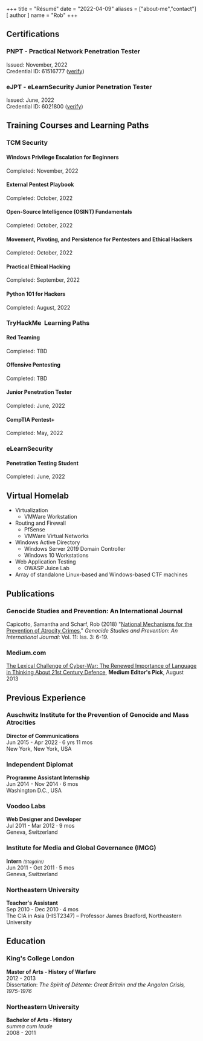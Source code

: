+++
title = "Résumé"
date = "2022-04-09"
aliases = ["about-me","contact"]
[ author ]
  name = "Rob"
+++

## Certifications
### PNPT - Practical Network Penetration Tester
Issued: November, 2022<br/>
Credential ID: 61516777 ([verify](https://www.credential.net/85c04676-97e9-4abf-95f8-4e5445886c9e#gs.i2p4xk))

### eJPT - eLearnSecurity Junior Penetration Tester
Issued: June, 2022<br/>
Credential ID: 6021800 ([verify](https://www.elearnsecurity.com/certification/verify?c=c39650b8-befc-4d54-a493-d5c98fad57b4))

## Training Courses and Learning Paths
### TCM Security
#### Windows Privilege Escalation for Beginners
Completed: November, 2022
#### External Pentest Playbook
Completed: October, 2022
#### Open-Source Intelligence (OSINT) Fundamentals
Completed: October, 2022
#### Movement, Pivoting, and Persistence for Pentesters and Ethical Hackers
Completed: October, 2022
#### Practical Ethical Hacking
Completed: September, 2022
#### Python 101 for Hackers
Completed: August, 2022

### TryHackMe <span class="small-grey">&nbsp;Learning Paths</span>
#### Red Teaming
Completed: TBD
#### Offensive Pentesting
Completed: TBD
#### Junior Penetration Tester
Completed: June, 2022
#### CompTIA Pentest+
Completed: May, 2022

### eLearnSecurity
#### Penetration Testing Student
Completed: June, 2022

## Virtual Homelab
* Virtualization
  * VMWare Workstation
* Routing and Firewall
  * PfSense
  * VMWare Virtual Networks
* Windows Active Directory
  * Windows Server 2019 Domain Controller
  * Windows 10 Workstations
* Web Application Testing
  * OWASP Juice Lab
* Array of standalone Linux-based and Windows-based CTF machines

## Publications
### Genocide Studies and Prevention: An International Journal
Capicotto, Samantha and Scharf, Rob (2018) "[National Mechanisms for the Prevention of Atrocity Crimes](https://digitalcommons.usf.edu/gsp/vol11/iss3/5/)," *Genocide Studies and Prevention: An International Journal*: Vol. 11: Iss. 3: 6-19.

### Medium.com
[The Lexical Challenge of Cyber-War: The Renewed Importance of Language in Thinking About 21st Century Defence](https://medium.com/@robscharf/the-lexical-challenge-of-cyber-war-9ba10c60a815#d196-e49f1748a1f4), **Medium Editor's Pick**, August 2013

## Previous Experience
### Auschwitz Institute for the Prevention of Genocide and Mass Atrocities
**Director of Communications**<br/>
Jun 2015 - Apr 2022 · 6 yrs 11 mos<br/>
New York, New York, USA

### Independent Diplomat
**Programme Assistant Internship**<br/>
Jun 2014 - Nov 2014 · 6 mos<br/>
Washington D.C., USA

### Voodoo Labs
**Web Designer and Developer**<br/>
Jul 2011 - Mar 2012 · 9 mos<br/>
Geneva, Switzerland

### Institute for Media and Global Governance (IMGG)
**Intern** <small><em>(Stagaire)</em></small><br/>
Jun 2011 - Oct 2011 · 5 mos<br/>
Geneva, Switzerland

### Northeastern University<br/>
**Teacher's Assistant**<br/>
Sep 2010 - Dec 2010 · 4 mos<br/>
The CIA in Asia (HIST2347) – Professor James Bradford, Northeastern University

## Education
### King's College London
**Master of Arts - History of Warfare**<br/>
2012 - 2013<br/>
Dissertation: <em>The Spirit of Détente: Great Britain and the Angolan Crisis, 1975-1976</em>

### Northeastern University
**Bachelor of Arts - History** <br/>
*summa cum laude*<br/>
2008 - 2011